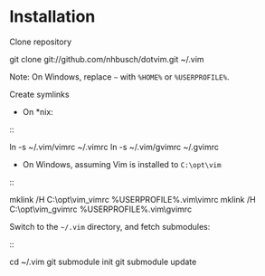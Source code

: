 Installation
============

Clone repository

  git clone git://github.com/nhbusch/dotvim.git ~/.vim

Note: On Windows, replace `~` with `%HOME%` or `%USERPROFILE%`.

Create symlinks

* On *nix:

::

  ln -s ~/.vim/vimrc ~/.vimrc
  ln -s ~/.vim/gvimrc ~/.gvimrc
  
* On Windows, assuming Vim is installed to `C:\opt\vim`
  
::

  mklink /H C:\opt\vim\_vimrc %USERPROFILE%\.vim\vimrc
  mklink /H C:\opt\vim\_gvimrc %USERPROFILE%\.vim\gvimrc

Switch to the `~/.vim` directory, and fetch submodules:

::

  cd ~/.vim
  git submodule init
  git submodule update

